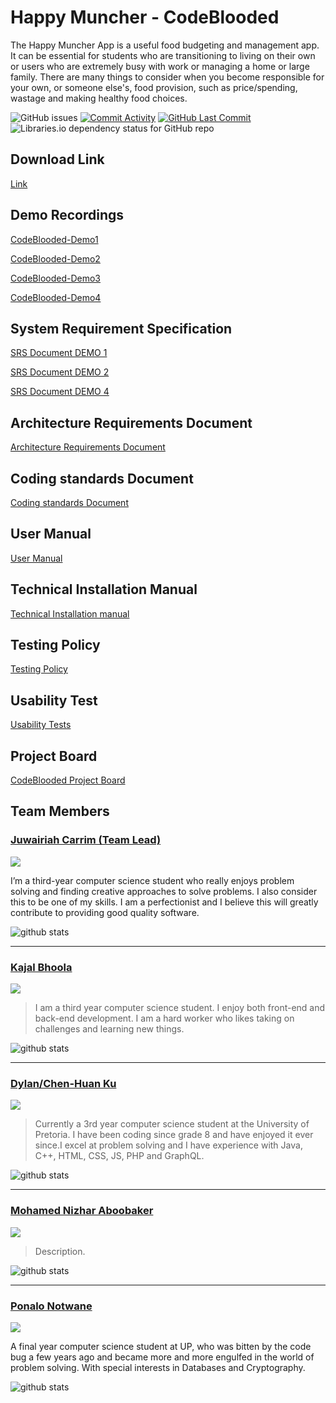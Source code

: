 # Happy Muncher - CodeBlooded
The Happy Muncher App is a useful food budgeting and management app.  It can be essential for students who are transitioning to living on their own or users who are extremely busy with work or managing a home or large family. There are many things to consider when you become responsible for your own, or someone else's, food provision, such as price/spending, wastage and making healthy food choices.


<img alt="GitHub issues" src="https://img.shields.io/github/issues-raw/COS301-SE-2022/Happy-Muncher"> <a href = "https://github.com/COS301-SE-2022/Happy-Muncher/commits"><img alt="Commit Activity" src="https://img.shields.io/github/commit-activity/w/COS301-SE-2022/Happy-Muncher?color=green&style=flat-square"></a> <a href = "https://github.com/COS301-SE-2022/Happy-Muncher/commits"><img alt="GitHub Last Commit" src="https://img.shields.io/github/last-commit/COS301-SE-2022/Happy-Muncher?color=green&style=flat-square"></a> <img alt="Libraries.io dependency status for GitHub repo" src="https://img.shields.io/librariesio/github/COS301-SE-2022/Happy-Muncher">

## Download Link
[Link](https://drive.google.com/file/d/1cfY_6KxZEpwNsV0Hnm4qIjy4Xzatc-8j/view)
## Demo Recordings
[CodeBlooded-Demo1](https://drive.google.com/file/d/1HFU9CiN1slKBjAjXP9vxalan3Y2Gb98n/view?usp=sharing)

[CodeBlooded-Demo2](https://drive.google.com/file/d/1HFU9CiN1slKBjAjXP9vxalan3Y2Gb98n/view?usp=sharing)

[CodeBlooded-Demo3](https://drive.google.com/file/d/1HFU9CiN1slKBjAjXP9vxalan3Y2Gb98n/view?usp=sharing)

[CodeBlooded-Demo4](https://drive.google.com/file/d/1HFU9CiN1slKBjAjXP9vxalan3Y2Gb98n/view?usp=sharing)
## System Requirement Specification
[SRS Document DEMO 1](https://drive.google.com/file/d/1cj38yS1u46nPYsl6bdmmLr3X9dtbMNRl/view?usp=sharing)

[SRS Document DEMO 2](https://drive.google.com/file/d/1VKqbD6iUybg-Qb4P_Eu_0QOKMFPFCW6p/view?usp=sharing)

[SRS Document DEMO 4](https://drive.google.com/drive/folders/1hVA0aQhkxGa_LgDsLJV_XIMiNW60nPsf?usp=sharing)
## Architecture Requirements Document
[Architecture Requirements Document](https://drive.google.com/file/d/1Tqu3ITKMEAa7d0aOIH17ym0sEUIzCN63/view?usp=sharing)
## Coding standards Document
[Coding standards Document](https://drive.google.com/file/d/1YFDkelCUVaHnaCqa4YK2TMixYq0FU9Pc/view?usp=sharing)
## User Manual
[User Manual](https://docs.google.com/document/d/1Uk-dOqGBEWcNDvXEmueoybrC05E2bhQG8wC4fsHDX1M/edit?usp=sharing)
## Technical Installation Manual
[Technical Installation manual](https://docs.google.com/document/d/1xW80AoKxmvsrvOs4EEmh6WYjHZltmA2fwOW-XcOsPFo/edit?usp=sharing)
## Testing Policy
[Testing Policy](https://drive.google.com/file/d/1sk1aM97NQaeZG-jt0UAPqZ6HYrmriLoQ/view?usp=sharing)
## Usability Test
[Usability Tests](https://drive.google.com/file/d/1Z9PljeBpSOoaTB8hNiz1ekuvu-eYYvhs/view?usp=sharing)
## Project Board
[CodeBlooded Project Board](https://github.com/COS301-SE-2022/Happy-Muncher/projects/1)
## Team Members
### [Juwairiah Carrim (Team Lead)](https://github.com/juwiCarrim)
<a href="https://www.linkedin.com/in/juwairiah-carrim-1b858323a/" target="blank">
<img src="https://img.shields.io/badge/LinkedIn-0077B5?style=for-the-badge&logo=linkedin&logoColor=white"></a><br/>

I’m a third-year computer science student who really enjoys problem solving and finding creative approaches to solve problems. I also consider this to be one of my skills.  I am a perfectionist and I believe this will greatly contribute to providing good quality software.

![github stats](https://github-readme-stats.vercel.app/api?username=juwiCarrim&theme=slateorange)

---

### [Kajal Bhoola](https://github.com/Kajal022)
<a href="https://www.linkedin.com/in/kajal-bhoola-408b47204/" target="blank">
<img src="https://img.shields.io/badge/LinkedIn-0077B5?style=for-the-badge&logo=linkedin&logoColor=white"></a><br/>

>I am a third year computer science student. I enjoy both front-end and back-end development. I am a hard worker who likes taking on challenges and learning new things.

![github stats](https://github-readme-stats.vercel.app/api?username=Kajal022&theme=slateorange)

---

### [Dylan/Chen-Huan Ku](https://github.com/Chen-HuanKu)
<a href="https://www.linkedin.com/in/chen-huan-ku-9226a3151//" target="blank">
<img src="https://img.shields.io/badge/LinkedIn-0077B5?style=for-the-badge&logo=linkedin&logoColor=white"></a><br/>

>Currently a 3rd year computer science student at the University of Pretoria. I have been coding since grade 8 and have enjoyed it ever since.I excel at problem solving and I have experience with Java, C++, HTML, CSS, JS, PHP and GraphQL.

![github stats](https://github-readme-stats.vercel.app/api?username=Chen-HuanKu&theme=slateorange)

---

### [Mohamed Nizhar Aboobaker](https://github.com/NYZCoder)
<a href="https://www.linkedin.com/in/mohamed-nizhar-aboobaker-35858123a" target="blank">
<img src="https://img.shields.io/badge/LinkedIn-0077B5?style=for-the-badge&logo=linkedin&logoColor=white"></a><br/>

>Description.

![github stats](https://github-readme-stats.vercel.app/api?username=NYZCoder&theme=slateorange)

---

### [Ponalo Notwane](https://github.com/Ponalo-ss)
<a href="https://www.linkedin.com/in/ponalo-notwane-424b4318b/" target="blank">
<img src="https://img.shields.io/badge/LinkedIn-0077B5?style=for-the-badge&logo=linkedin&logoColor=white"></a><br/>

A final year computer science student at UP, who was bitten by the code bug a few years ago and became more and more engulfed in the world of problem solving. With special interests in Databases and Cryptography.

![github stats](https://github-readme-stats.vercel.app/api?username=Ponalo-ss&theme=slateorange)
